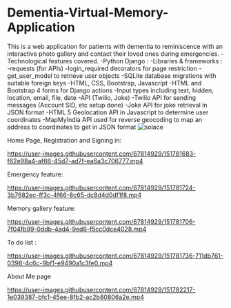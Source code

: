 # Dementia-Virtual-Memory-Application

This is a web application for patients with dementia to reminiscence with an interactive photo gallery and contact their loved ones during emergencies.
-Technological features covered.
-Python Django :
-Libraries & frameworks : 
-requests (for APIs)
-login_required decorators for page restriction
-get_user_model to retrieve user objects
-SQLite database migrations with suitable foreign keys
-HTML, CSS, Bootstrap, Javascript
-HTML and Bootstrap 4 forms for Django actions
-Input types including text, hidden, location, email, file, date
-API (Twilio, Joke)
-Twilio API for sending messages (Account SID, etc setup done)
-Joke API for joke retrieval in JSON format
-HTML 5 Geolocation API in Javascript to determine user coordinates
-MapMyIndia API used for reverse geocoding to map an address to coordinates to get in JSON format
![solace](https://user-images.githubusercontent.com/67814929/149368595-204bb542-cdc0-4c09-af6f-5a96177edf02.png)


Home Page, Registration and Signing in:

https://user-images.githubusercontent.com/67814929/151781683-f62e98a4-af66-45d7-ad7f-ea6a3c706777.mp4

Emergency feature:

https://user-images.githubusercontent.com/67814929/151781724-3b7682ec-ff3c-4f66-8c65-dc8d4d0df1f8.mp4

Memory gallery feature:

https://user-images.githubusercontent.com/67814929/151781706-7f04fb99-0ddb-4ad4-9ed6-f5cc0dce4028.mp4

To do list :

https://user-images.githubusercontent.com/67814929/151781736-711db761-0398-4c6c-9bf1-e9490a1c3fe0.mp4

About Me page

https://user-images.githubusercontent.com/67814929/151782217-1e039387-bfc1-45ee-8fb2-ac2b80806a2e.mp4
